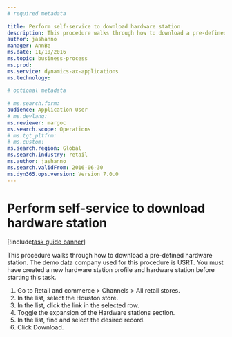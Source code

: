 ```yaml
--- 
# required metadata 
 
title: Perform self-service to download hardware station
description: This procedure walks through how to download a pre-defined hardware station. 
author: jashanno
manager: AnnBe 
ms.date: 11/10/2016
ms.topic: business-process 
ms.prod:  
ms.service: dynamics-ax-applications 
ms.technology:  
 
# optional metadata 
 
# ms.search.form:   
audience: Application User 
# ms.devlang:  
ms.reviewer: margoc
ms.search.scope: Operations 
# ms.tgt_pltfrm:  
# ms.custom:  
ms.search.region: Global
ms.search.industry: retail
ms.author: jashanno
ms.search.validFrom: 2016-06-30 
ms.dyn365.ops.version: Version 7.0.0 
---
```

# Perform self-service to download hardware station

[!include[task guide banner](../includes/task-guide-banner.md)]

This procedure walks through how to download a pre-defined hardware station. The demo data company used for this procedure is USRT. You must have created a new hardware station profile and hardware station before starting this task.

1. Go to Retail and commerce > Channels > All retail stores.
2. In the list, select the Houston store.
3. In the list, click the link in the selected row.
4. Toggle the expansion of the Hardware stations section.
5. In the list, find and select the desired record.
6. Click Download.

